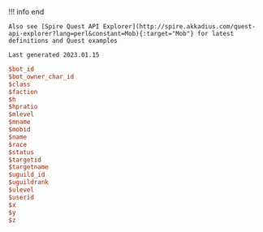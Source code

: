 !!! info end

    Also see [Spire Quest API Explorer](http://spire.akkadius.com/quest-api-explorer?lang=perl&constant=Mob){:target="Mob"} for latest definitions and Quest examples

    Last generated 2023.01.15

``` perl
$bot_id
$bot_owner_char_id
$class
$faction
$h
$hpratio
$mlevel
$mname
$mobid
$name
$race
$status
$targetid
$targetname
$uguild_id
$uguildrank
$ulevel
$userid
$x
$y
$z

```
